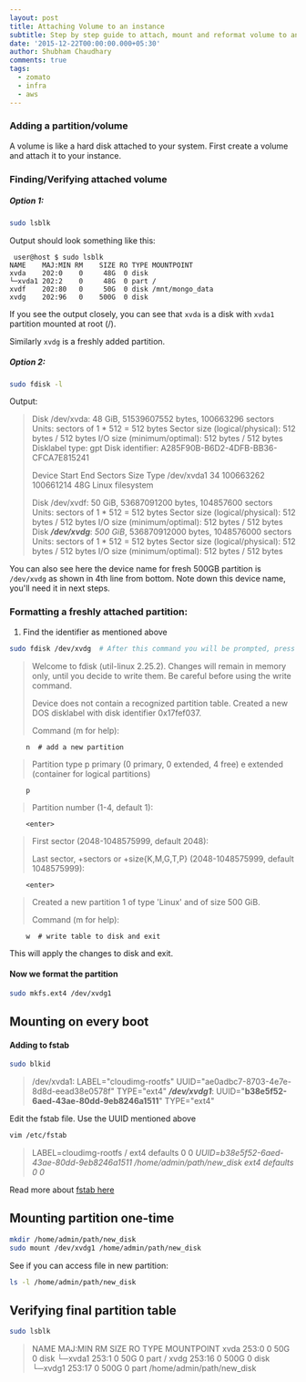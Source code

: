 ```yaml
---
layout: post
title: Attaching Volume to an instance
subtitle: Step by step guide to attach, mount and reformat volume to an instance
date: '2015-12-22T00:00:00.000+05:30'
author: Shubham Chaudhary
comments: true
tags:
  - zomato
  - infra
  - aws
---
```


### Adding a partition/volume
A volume is like a hard disk attached to your system. First create a volume and attach it to your instance.

### Finding/Verifying attached volume

##### Option 1:

```bash
sudo lsblk
```
Output should look something like this:

```
 user@host $ sudo lsblk
NAME    MAJ:MIN RM    SIZE RO TYPE MOUNTPOINT
xvda    202:0    0     48G  0 disk
└─xvda1 202:2    0     48G  0 part /
xvdf    202:80   0     50G  0 disk /mnt/mongo_data
xvdg    202:96   0    500G  0 disk
```

If you see the output closely, you can see that `xvda` is a disk with `xvda1` partition mounted at root (/).

Similarly `xvdg` is a freshly added partition.

##### Option 2:

```bash
sudo fdisk -l
```

Output:

> Disk /dev/xvda: 48 GiB, 51539607552 bytes, 100663296 sectors
> Units: sectors of 1 * 512 = 512 bytes
> Sector size (logical/physical): 512 bytes / 512 bytes
> I/O size (minimum/optimal): 512 bytes / 512 bytes
> Disklabel type: gpt
> Disk identifier: A285F90B-B6D2-4DFB-BB36-CFCA7E815241
>
> Device     Start       End   Sectors    Size Type
> /dev/xvda1  34 100663262 100661214     48G Linux filesystem
>
> Disk /dev/xvdf: 50 GiB, 53687091200 bytes, 104857600 sectors
> Units: sectors of 1 * 512 = 512 bytes
> Sector size (logical/physical): 512 bytes / 512 bytes
> I/O size (minimum/optimal): 512 bytes / 512 bytes
> Disk _**/dev/xvdg**_: _500 GiB_, 536870912000 bytes, 1048576000 sectors
> Units: sectors of 1 * 512 = 512 bytes
> Sector size (logical/physical): 512 bytes / 512 bytes
> I/O size (minimum/optimal): 512 bytes / 512 bytes

You can also see here the device name for fresh 500GB partition is `/dev/xvdg` as shown in 4th line from bottom. Note down this device name, you'll need it in next steps.


### Formatting a freshly attached partition:
1. Find the identifier as mentioned above

```bash
sudo fdisk /dev/xvdg  # After this command you will be prompted, press following commands followed by enter key
```

> Welcome to fdisk (util-linux 2.25.2).
> Changes will remain in memory only, until you decide to write them.
> Be careful before using the write command.
>
> Device does not contain a recognized partition table.
> Created a new DOS disklabel with disk identifier 0x17fef037.
>
> Command (m for help):

```
    n  # add a new partition
```

> Partition type
>    p   primary (0 primary, 0 extended, 4 free)
>    e   extended (container for logical partitions)

```
    p
```

> Partition number (1-4, default 1):

```
    <enter>
```
> First sector (2048-1048575999, default 2048):
>
> Last sector, +sectors or +size{K,M,G,T,P} (2048-1048575999, default 1048575999):

```
    <enter>
```

> Created a new partition 1 of type 'Linux' and of size 500 GiB.
>
> Command (m for help):

```
    w  # write table to disk and exit
```

This will apply the changes to disk and exit.

#### Now we format the partition

```bash
sudo mkfs.ext4 /dev/xvdg1
```


## Mounting on every boot

#### Adding to fstab

```bash
sudo blkid
```

> /dev/xvda1: LABEL="cloudimg-rootfs" UUID="ae0adbc7-8703-4e7e-8d8d-eead38e0578f" TYPE="ext4"
> **_/dev/xvdg1_**: UUID="**b38e5f52-6aed-43ae-80dd-9eb8246a1511**" TYPE="ext4"

Edit the fstab file. Use the UUID mentioned above

```bash
vim /etc/fstab
```

> LABEL=cloudimg-rootfs	/	 ext4	defaults	0 0
> *UUID=b38e5f52-6aed-43ae-80dd-9eb8246a1511   /home/admin/path/new_disk ext4 defaults 0 0*

Read more about [fstab here](https://wiki.archlinux.org/index.php/Fstab)


## Mounting partition one-time

```bash
mkdir /home/admin/path/new_disk
sudo mount /dev/xvdg1 /home/admin/path/new_disk
```

See if you can access file in new partition:

```bash
ls -l /home/admin/path/new_disk
```

## Verifying final partition table

```bash
sudo lsblk
```

> NAME   MAJ:MIN RM   SIZE RO TYPE MOUNTPOINT
> xvda    253:0    0    50G  0 disk
> └─xvda1 253:1    0    50G  0 part /
> xvdg    253:16   0   500G  0 disk
> └─xvdg1 253:17   0   500G  0 part /home/admin/path/new_disk
